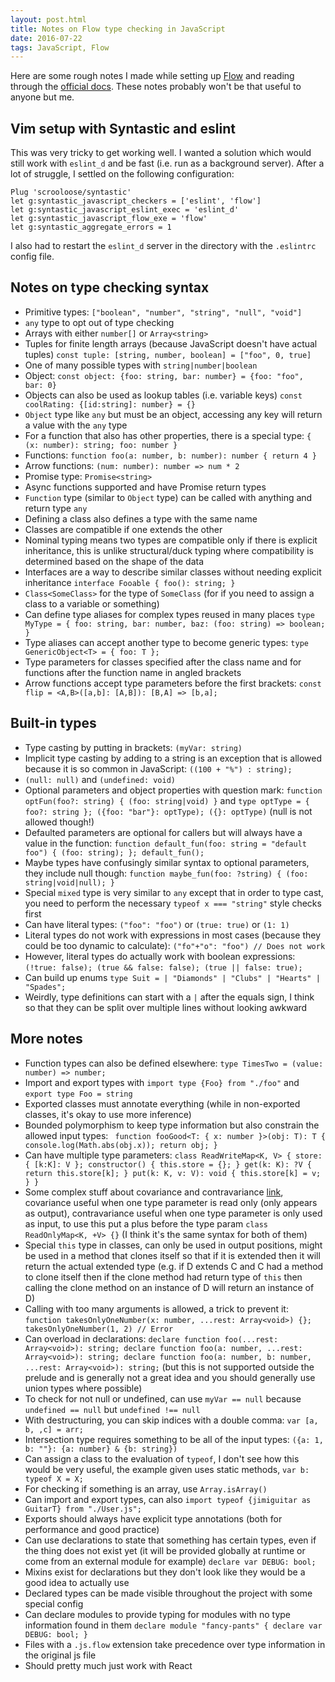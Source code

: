 ```yaml
---
layout: post.html
title: Notes on Flow type checking in JavaScript
date: 2016-07-22
tags: JavaScript, Flow
---
```


Here are some rough notes I made while setting up [Flow](https://flowtype.org/) and reading through the [official docs](https://flowtype.org/docs/getting-started.html). These notes probably won't be that useful to anyone but me.

<!--more-->

## Vim setup with Syntastic and eslint

This was very tricky to get working well. I wanted a solution which would still work with `eslint_d` and be fast (i.e. run as a background server). After a lot of struggle, I settled on the following configuration:

```
Plug 'scrooloose/syntastic'
let g:syntastic_javascript_checkers = ['eslint', 'flow']
let g:syntastic_javascript_eslint_exec = 'eslint_d'
let g:syntastic_javascript_flow_exe = 'flow'
let g:syntastic_aggregate_errors = 1
```

I also had to restart the `eslint_d` server in the directory with the `.eslintrc` config file.

## Notes on type checking syntax

- Primitive types: `["boolean", "number", "string", "null", "void"]`
- `any` type to opt out of type checking
- Arrays with either `number[]` or `Array<string>`
- Tuples for finite length arrays (because JavaScript doesn't have actual tuples) `const tuple: [string, number, boolean] = ["foo", 0, true]`
- One of many possible types with `string|number|boolean`
- Object: `const object: {foo: string, bar: number} = {foo: "foo", bar: 0}`
- Objects can also be used as lookup tables (i.e. variable keys) `const coolRating: {[id:string]: number} = {}`
- `Object` type like `any` but must be an object, accessing any key will return a value with the `any` type
- For a function that also has other properties, there is a special type: `{ (x: number): string; foo: number }`
- Functions: `function foo(a: number, b: number): number { return 4 }`
- Arrow functions: `(num: number): number => num * 2`
- Promise type: `Promise<string>`
- Async functions supported and have Promise return types
- `Function` type (similar to `Object` type) can be called with anything and return type `any`
- Defining a class also defines a type with the same name
- Classes are compatible if one extends the other
- Nominal typing means two types are compatible only if there is explicit inheritance, this is unlike structural/duck typing where compatibility is determined based on the shape of the data
- Interfaces are a way to describe similar classes without needing explicit inheritance `interface Fooable { foo(): string; }`
- `Class<SomeClass>` for the type of `SomeClass` (for if you need to assign a class to a variable or something)
- Can define type aliases for complex types reused in many places `type MyType = { foo: string, bar: number, baz: (foo: string) => boolean; }`
- Type aliases can accept another type to become generic types: `type GenericObject<T> = { foo: T };`
- Type parameters for classes specified after the class name and for functions after the function name in angled brackets
- Arrow functions accept type parameters before the first brackets: `const flip = <A,B>([a,b]: [A,B]): [B,A] => [b,a];`

## Built-in types

- Type casting by putting in brackets: `(myVar: string)`
- Implicit type casting by adding to a string is an exception that is allowed because it is so common in JavaScript: `((100 + "%") : string);`
- `(null: null)` and `(undefined: void)`
- Optional parameters and object properties with question mark: `function optFun(foo?: string) { (foo: string|void) }` and `type optType = { foo?: string }; ({foo: "bar"}: optType); ({}: optType)` (null is not allowed though!)
- Defaulted parameters are optional for callers but will always have a value in the function: `function default_fun(foo: string = "default foo") { (foo: string); }; default_fun();`
- Maybe types have confusingly similar syntax to optional parameters, they include null though: `function maybe_fun(foo: ?string) { (foo: string|void|null); }`
- Special `mixed` type is very similar to `any` except that in order to type cast, you need to perform the necessary `typeof x === "string"` style checks first
- Can have literal types: `("foo": "foo")` or `(true: true)` or `(1: 1)`
- Literal types do not work with expressions in most cases (because they could be too dynamic to calculate): `("fo"+"o": "foo") // Does not work`
- However, literal types do actually work with boolean expressions: `(!true: false); (true && false: false); (true || false: true);`
- Can build up enums `type Suit = | "Diamonds" | "Clubs" | "Hearts" | "Spades";`
- Weirdly, type definitions can start with a `|` after the equals sign, I think so that they can be split over multiple lines without looking awkward

## More notes

- Function types can also be defined elsewhere: `type TimesTwo = (value: number) => number;`
- Import and export types with `import type {Foo} from "./foo"` and `export type Foo = string`
- Exported classes must annotate everything (while in non-exported classes, it's okay to use more inference)
- Bounded polymorphism to keep type information but also constrain the allowed input types: ` function fooGood<T: { x: number }>(obj: T): T { console.log(Math.abs(obj.x)); return obj; }`
- Can have multiple type parameters: `class ReadWriteMap<K, V> { store: { [k:K]: V }; constructor() { this.store = {}; } get(k: K): ?V { return this.store[k]; } put(k: K, v: V): void { this.store[k] = v; } }`
- Some complex stuff about covariance and contravariance [link](https://flowtype.org/docs/classes.html#polymorphism-and-type-parameter-variance), covariance useful when one type parameter is read only (only appears as output), contravariance useful when one type parameter is only used as input, to use this put a plus before the type param `class ReadOnlyMap<K, +V> {}` (I think it's the same syntax for both of them)
- Special `this` type in classes, can only be used in output positions, might be used in a method that clones itself so that if it is extended then it will return the actual extended type (e.g. if D extends C and C had a method to clone itself then if the clone method had return type of `this` then calling the clone method on an instance of D will return an instance of D)
- Calling with too many arguments is allowed, a trick to prevent it: `function takesOnlyOneNumber(x: number, ...rest: Array<void>) {}; takesOnlyOneNumber(1, 2) // Error`
- Can overload in declarations: `declare function foo(...rest: Array<void>): string; declare function foo(a: number, ...rest: Array<void>): string; declare function foo(a: number, b: number, ...rest: Array<void>): string;` (but this is not supported outside the prelude and is generally not a great idea and you should generally use union types where possible)
- To check for not null or undefined, can use `myVar == null` because `undefined == null` but `undefined !== null`
- With destructuring, you can skip indices with a double comma: `var [a, b, ,c] = arr;`
- Intersection type requires something to be all of the input types: `({a: 1, b: ""}: {a: number} & {b: string})`
- Can assign a class to the evaluation of `typeof`, I don't see how this would be very useful, the example given uses static methods, `var b: typeof X = X;`
- For checking if something is an array, use `Array.isArray()`
- Can import and export types, can also `import typeof {jimiguitar as GuitarT} from "./User.js";`
- Exports should always have explicit type annotations (both for performance and good practice)
- Can use declarations to state that something has certain types, even if the thing does not exist yet (it will be provided globally at runtime or come from an external module for example) `declare var DEBUG: bool;`
- Mixins exist for declarations but they don't look like they would be a good idea to actually use
- Declared types can be made visible throughout the project with some special config
- Can declare modules to provide typing for modules with no type information found in them `declare module "fancy-pants" { declare var DEBUG: bool; }`
- Files with a `.js.flow` extension take precedence over type information in the original js file
- Should pretty much just work with React
